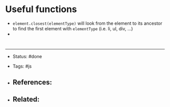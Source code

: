# Useful functions

- `element.closest(elementType)` will look from the element to its ancestor to find the first element with `elementType` (i.e. li, ul, div, ...)
- 



# 

---
- Status: #done 

- Tags: #js

- References:
	- 

- Related:
	- 
